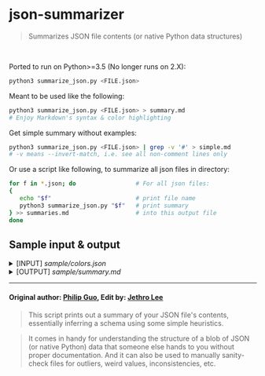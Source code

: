 json-summarizer
===============

> Summarizes JSON file contents (or native Python data structures)

<br/>

Ported to run on Python>=3.5 (No longer runs on 2.X):

```sh
python3 summarize_json.py <FILE.json>
```

Meant to be used like the following:

```sh
python3 summarize_json.py <FILE.json> > summary.md
# Enjoy Markdown's syntax & color highlighting
```

Get simple summary without examples:

```sh
python3 summarize_json.py <FILE.json> | grep -v '#' > simple.md
# -v means --invert-match, i.e. see all non-comment lines only
```

Or use a script like following, to summarize all json files in directory:

```sh
for f in *.json; do                 # For all json files:
{
   echo "$f"                        # print file name
   python3 summarize_json.py "$f"   # print summary
} >> summaries.md                   # into this output file
done
```

## Sample input & output

<details><summary>[INPUT] <i>sample/colors.json</i></summary>
<p>

```json
[
  {
    "color": "black",
    "category": "hue",
    "type": "primary",
    "code": {
      "rgba": [255,255,255,1],
      "hex": "#000"
    }
  },
  {
    "color": "red",
    "category": "hue",
    "type": "primary",
    "code": {
      "rgba": [255,0,0,1],
      "hex": "#FF0"
    }
  },
  {
    "color": "blue",
    "category": "hue",
    "type": "primary",
    "code": {
      "rgba": [0,0,255,1],
      "hex": "#00F"
    }
  },
  {
    "color": "yellow",
    "category": "hue",
    "type": "primary",
    "code": {
      "rgba": [255,255,0,1],
      "hex": "#FF0"
    }
  },
  {
    "color": "green",
    "category": "hue",
    "type": "secondary",
    "code": {
      "rgba": [0,255,0,1],
      "hex": "#0F0"
    }
  }
]
```

</p>
</details>

<details><summary>[OUTPUT] <i>sample/summary.md</i></summary>
<p>

```py
# COUNT: 5
[
    {
        'color': str,
          # 'black'{1}, ...[5 singletons]
        'category': str,
          # 'hue'{5}
        'type': str,
          # 'primary'{4}, 'secondary'{1}
        'code': {
            'rgba': [
              # COUNT: 4
                int,
                  # 255{8}, 0{7}, 1{5}
            ],
            'hex': str,
              # '#FF0'{2}, '#000'{1}, '#00F'{1}, '#0F0'{1}
        },
    },
]
```

</p>
</details>

----------

#### Original author: [Philip Guo](https://github.com/pgbovine), Edit by: [Jethro Lee](https://github.com/dlemfh)

> This script prints out a summary of your JSON file's contents, essentially inferring a schema using some simple heuristics.

> It comes in handy for understanding the structure of a blob of JSON (or native Python) data that someone else hands to you
without proper documentation. And it can also be used to manually sanity-check files for
outliers, weird values, inconsistencies, etc.
